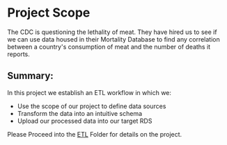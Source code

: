 # Project Scope
The CDC is questioning the lethality of meat. They have hired us to see if we can use data housed in their Mortality Database to find any correlation between a country's consumption of meat and the number of deaths it reports.

## Summary:
In this project we establish an ETL workflow in which we:
* Use the scope of our project to define data sources
* Transform the data into an intuitive schema
* Upload our processed data into our target RDS

Please Proceed into the [ETL](https://github.com/awesomepack/Mortality_By_Meat_Consumption/tree/main/ETL) Folder for details on the project.

